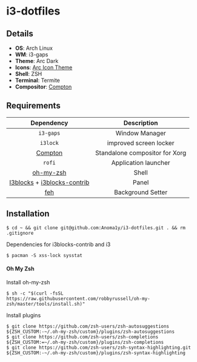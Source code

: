 # i3-dotfiles

## Details ##
- **OS**: Arch Linux
- **WM**: i3-gaps
- **Theme**: Arc Dark
- **Icons**: [Arc Icon Theme](https://github.com/horst3180/arc-icon-theme)
- **Shell**: ZSH
- **Terminal**: Termite
- **Compositor**: [Compton](https://www.archlinux.org/packages/community/x86_64/picom/)

## Requirements

| Dependency    | Description             |
|:-------------:|:-----------------------:|
| `i3-gaps`     | Window Manager      |
| `i3lock`     | improved screen locker      |
|[Compton](https://www.archlinux.org/packages/community/x86_64/picom/)|Standalone compositor for Xorg|
| `rofi`        | Application launcher |
|[oh-my-zsh](https://aur.archlinux.org/packages/oh-my-zsh-git/)|Shell|
|[I3blocks](https://github.com/vivien/i3blocks) + [i3blocks-contrib](https://github.com/vivien/i3blocks-contrib)|Panel|
|[feh](https://wiki.archlinux.org/index.php/feh)|Background Setter|


## Installation

```
$ cd ~ && git clone git@github.com:Anoma1y/i3-dotfiles.git . && rm .gitignore
```

Dependencies for i3blocks-contrib and i3

```
$ pacman -S xss-lock sysstat
```

#### Oh My Zsh

Install oh-my-zsh

```
$ sh -c "$(curl -fsSL https://raw.githubusercontent.com/robbyrussell/oh-my-zsh/master/tools/install.sh)"
```

Install plugins

```
$ git clone https://github.com/zsh-users/zsh-autosuggestions ${ZSH_CUSTOM:-~/.oh-my-zsh/custom}/plugins/zsh-autosuggestions
$ git clone https://github.com/zsh-users/zsh-completions ${ZSH_CUSTOM:=~/.oh-my-zsh/custom}/plugins/zsh-completions
$ git clone https://github.com/zsh-users/zsh-syntax-highlighting.git ${ZSH_CUSTOM:-~/.oh-my-zsh/custom}/plugins/zsh-syntax-highlighting
```
